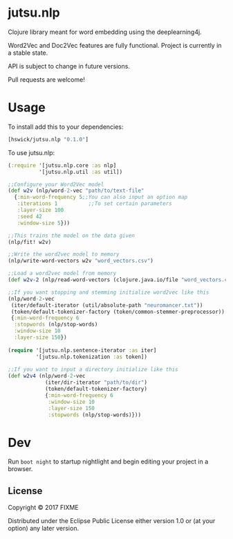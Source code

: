 # jutsu.nlp

Clojure library meant for word embedding using the deeplearning4j.

Word2Vec and Doc2Vec features are fully functional. Project is currently in a stable state.

API is subject to change in future versions.

Pull requests are welcome!

# Usage

To install add this to your dependencies:

```clojure
[hswick/jutsu.nlp "0.1.0"]
```

To use jutsu.nlp:
```clojure
(:require '[jutsu.nlp.core :as nlp]
          '[jutsu.nlp.util :as util])

;;Configure your Word2Vec model
(def w2v (nlp/word-2-vec "path/to/text-file" 
  {:min-word-frequency 5;;You can also input an option map
   :iterations 1		  ;;To set certain parameters
   :layer-size 100
   :seed 42
   :window-size 5}))

;;This trains the model on the data given
(nlp/fit! w2v)

;;Write the word2vec model to memory
(nlp/write-word-vectors w2v "word_vectors.csv")

;;Load a word2vec model from memory
(def w2v-2 (nlp/read-word-vectors (clojure.java.io/file "word_vectors.csv")))

;;If you want stopping and stemming initialize word2vec like this
(nlp/word-2-vec 
 (iter/default-iterator (util/absolute-path "neuromancer.txt"))
 (token/default-tokenizer-factory (token/common-stemmer-preprocessor))
 {:min-word-frequency 6
  :stopwords (nlp/stop-words)
  :window-size 10
  :layer-size 150})
  
(require '[jutsu.nlp.sentence-iterator :as iter]
		 '[jutsu.nlp.tokenization :as token])
  
;;If you want to input a directory initialize like this
(def w2v4 (nlp/word-2-vec
            (iter/dir-iterator "path/to/dir")
            (token/default-tokenizer-factory)
            {:min-word-frequency 6
             :window-size 10
             :layer-size 150
             :stopwords (nlp/stop-words)}))
```

# Dev

Run `boot night` to startup nightlight and begin editing your project in a browser.

## License

Copyright © 2017 FIXME

Distributed under the Eclipse Public License either version 1.0 or (at
your option) any later version.
